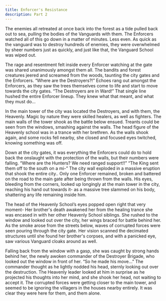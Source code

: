 ```yaml
---
title: Enforcer's Resistance
description: Part 2
---
```



The enemies all retreated at once back into the forest as a tide pulled back out to sea, pulling the bodies of the Vanguards with them. The Enforcers watched all of this go down in a matter of minutes. Less even. As quick as the vanguard was to destroy hundreds of enemies, they were overwhelmed by sheer numbers just as quickly, and just like that, the Vanguard School was wiped out.

The rage and resentment felt inside every Enforcer watching at the gate was shared unanimously amongst them all. The bandits and forest creatures jeered and screamed from the woods, taunting the city gates and the Enforcers. “Where are the Destroyers?!” Echoes rang out amongst the Enforcers, as they saw the trees themselves come to life and start to move towards the city gates. “The Destroyers are in Ward!” That single line hushed the entire Enforcer lineup. They knew what that meant, and what they must do…

In the main tower of the city was located the Destroyers, and with them, the Heavenly. Magic by nature they were skilled healers, as well as fighters. The main walls of the tower shook as the battle below ensued. Treants could be seen from the windows, smashing against the walls. The head figure of the Heavenly school was in a trance with her brethren. As the walls shook again, and some rocks fell nearby, she closed and focused eyes twitched, knowing something was off.

Down at the city gates, it was everything the Enforcers could do to hold back the onslaught with the protection of the walls, but their numbers were falling. “Where are the Hunters? We need ranged support!!” “The King sent them off to the south on a mi-” The city wall exploded in a massive eruption that shook the entire city.. Only one Enforcer remained, broken and battered on the road to the main gate after being thrown from the walls. His eyes, bleeding from the corners, looked up longingly at the main tower in the city, reaching his hand out towards it- as a massive tree slammed on his body, shattering any life remaining inside him.

The head of the Heavenly School’s eyes popped open right that very moment- Her brother's death awakened her from the healing trance she was encased in with her other Heavenly School siblings. She rushed to the window and looked out over the city, her wings braced for battle behind her. As the smoke arose from the streets below, waves of corrupted forces were seen pouring through the city gate. Her vision scanned the decimated structures until she found her brother's corpses, and with a panicked eye, saw various Vanguard cloaks around as well.

Falling back from the window with a gasp, she was caught by strong hands behind her, the newly awoken commander of the Destroyer Brigade, who looked out the window in front of her. “So he made his move…” The commander thought as he lightly nodded his head, sternly looking out over the destruction. The Heavenly leader looked at him in surprise as he projected his thoughts into her mind, and she shook her head, not waiting to accept it. The corrupted forces were getting closer to the main tower, and seemed to be ignoring the villagers in the houses nearby entirely. It was clear they were here for them, and them alone.